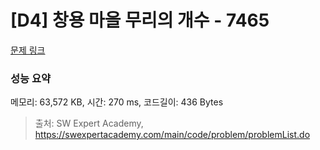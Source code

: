 # [D4] 창용 마을 무리의 개수 - 7465 

[문제 링크](https://swexpertacademy.com/main/code/problem/problemDetail.do?contestProbId=AWngfZVa9XwDFAQU) 

### 성능 요약

메모리: 63,572 KB, 시간: 270 ms, 코드길이: 436 Bytes



> 출처: SW Expert Academy, https://swexpertacademy.com/main/code/problem/problemList.do